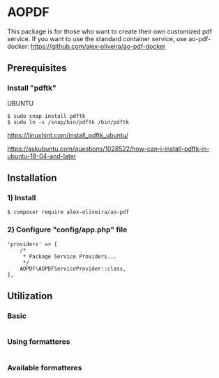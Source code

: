 # AOPDF

This package is for those who want to create their own customized pdf service.
If you want to use the standard container service, use ao-pdf-docker: https://github.com/alex-oliveira/ao-pdf-docker



## Prerequisites

### Install "pdftk"

UBUNTU
````
$ sudo snap install pdftk
$ sudo ln -s /snap/bin/pdftk /bin/pdftk
````

https://linuxhint.com/install_pdftk_ubuntu/

https://askubuntu.com/questions/1028522/how-can-i-install-pdftk-in-ubuntu-18-04-and-later



## Installation

### 1) Install
````
$ composer require alex-oliveira/ao-pdf
````

### 2) Configure "config/app.php" file
````
'providers' => [
    /*
     * Package Service Providers...
     */
    AOPDF\AOPDFServiceProvider::class,
],
````

## Utilization

### Basic
````
````

### Using formatteres
````
````

### Available formatteres
````
````
